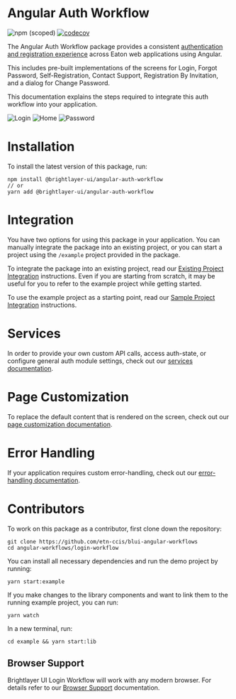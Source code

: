 # Angular Auth Workflow 
![npm (scoped)](https://img.shields.io/npm/v/@brightlayer-ui/angular-auth-workflow) [![codecov](https://codecov.io/gh/etn-ccis/blui-angular-workflows/branch/master/graph/badge.svg?token=QVN32QVDG3)](https://codecov.io/gh/etn-ccis/blui-angular-workflows)

The Angular Auth Workflow package provides a consistent [authentication and registration experience](https://brightlayer-ui.github.io/patterns/user-auth) across Eaton web applications using Angular. 

This includes pre-built implementations of the screens for Login, Forgot Password, Self-Registration, Contact Support, Registration By Invitation, and a dialog for Change Password.

This documentation explains the steps required to integrate this auth workflow into your application.

![Login](https://raw.githubusercontent.com/etn-ccis/blui-angular-workflows/master/login-workflow/media/login.png) ![Home](https://raw.githubusercontent.com/etn-ccis/blui-angular-workflows/master/login-workflow/media/home.png) ![Password](https://raw.githubusercontent.com/etn-ccis/blui-angular-workflows/master/login-workflow/media/password.png)

# Installation
To install the latest version of this package, run:
```shell
npm install @brightlayer-ui/angular-auth-workflow
// or
yarn add @brightlayer-ui/angular-auth-workflow
```

# Integration
You have two options for using this package in your application. You can manually integrate the package into an existing project, or you can start a project using the `/example` project provided in the package. 

To integrate the package into an existing project, read our [Existing Project Integration](https://github.com/etn-ccis/blui-angular-workflows/tree/master/login-workflow/docs/existing-project-integration.md) instructions. Even if you are starting from scratch, it may be useful for you to refer to the example project while getting started.

To use the example project as a starting point, read our [Sample Project Integration](https://github.com/etn-ccis/blui-angular-workflows/tree/master/login-workflow/docs/sample-project-integration.md) instructions.

# Services 

In order to provide your own custom API calls, access auth-state, or configure general auth module settings, check out our [services documentation](https://github.com/etn-ccis/blui-angular-workflows/tree/master/login-workflow/docs/services.md).

# Page Customization

To replace the default content that is rendered on the screen, check out our [page customization documentation](https://github.com/etn-ccis/blui-angular-workflows/tree/master/login-workflow/docs/page-customization.md). 

# Error Handling

If your application requires custom error-handling, check out our [error-handling documentation](https://github.com/etn-ccis/blui-angular-workflows/tree/master/login-workflow/docs/error-handling.md). 

# Contributors

To work on this package as a contributor, first clone down the repository:
```shell
git clone https://github.com/etn-ccis/blui-angular-workflows
cd angular-workflows/login-workflow
```

You can install all necessary dependencies and run the demo project by running:
```shell
yarn start:example
```

If you make changes to the library components and want to link them to the running example project, you can run:
```shell
yarn watch
```

In a new terminal, run: 
```shell
cd example && yarn start:lib
```
## Browser Support

Brightlayer UI Login Workflow will work with any modern browser. For details refer to our [Browser Support](https://brightlayer-ui.github.io/development/frameworks-web/angular#browser-support) documentation.
